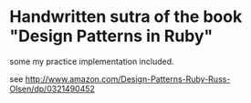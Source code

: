 Handwritten sutra of the book "Design Patterns in Ruby"
=======================================================

some my practice implementation included.

see http://www.amazon.com/Design-Patterns-Ruby-Russ-Olsen/dp/0321490452

